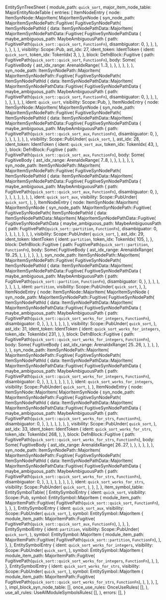EntitySynTreeSheet {
    module_path: `quick_sort`,
    major_item_node_table: MajorEntityNodeTable {
        entries: [
            ItemNodeEntry {
                node: ItemSynNode::MajorItem(
                    MajorItemSynNode {
                        syn_node_path: MajorItemSynNodePath::Fugitive(
                            FugitiveSynNodePath(
                                ItemSynNodePathId {
                                    data: ItemSynNodePathData::MajorItem(
                                        MajorItemSynNodePathData::Fugitive(
                                            FugitiveSynNodePathData {
                                                maybe_ambiguous_path: MaybeAmbiguousPath {
                                                    path: FugitivePath(`quick_sort::quick_sort`, `FunctionFn`),
                                                    disambiguator: 0,
                                                },
                                            },
                                        ),
                                    ),
                                },
                            ),
                        ),
                        visibility: Scope::Pub,
                        ast_idx: 27,
                        ident_token: IdentToken {
                            ident: `quick_sort`,
                            token_idx: TokenIdx(
                                3,
                            ),
                        },
                        block: DefnBlock::Fugitive {
                            path: FugitivePath(`quick_sort::quick_sort`, `FunctionFn`),
                            body: Some(
                                FugitiveBody {
                                    ast_idx_range: ArenaIdxRange(
                                        1..3,
                                    ),
                                },
                            ),
                        },
                    },
                ),
                syn_node_path: ItemSynNodePath::MajorItem(
                    MajorItemSynNodePath::Fugitive(
                        FugitiveSynNodePath(
                            ItemSynNodePathId {
                                data: ItemSynNodePathData::MajorItem(
                                    MajorItemSynNodePathData::Fugitive(
                                        FugitiveSynNodePathData {
                                            maybe_ambiguous_path: MaybeAmbiguousPath {
                                                path: FugitivePath(`quick_sort::quick_sort`, `FunctionFn`),
                                                disambiguator: 0,
                                            },
                                        },
                                    ),
                                ),
                            },
                        ),
                    ),
                ),
                ident: `quick_sort`,
                visibility: Scope::Pub,
            },
            ItemNodeEntry {
                node: ItemSynNode::MajorItem(
                    MajorItemSynNode {
                        syn_node_path: MajorItemSynNodePath::Fugitive(
                            FugitiveSynNodePath(
                                ItemSynNodePathId {
                                    data: ItemSynNodePathData::MajorItem(
                                        MajorItemSynNodePathData::Fugitive(
                                            FugitiveSynNodePathData {
                                                maybe_ambiguous_path: MaybeAmbiguousPath {
                                                    path: FugitivePath(`quick_sort::quick_sort_aux`, `FunctionFn`),
                                                    disambiguator: 0,
                                                },
                                            },
                                        ),
                                    ),
                                },
                            ),
                        ),
                        visibility: Scope::PubUnder(
                            `quick_sort`,
                        ),
                        ast_idx: 28,
                        ident_token: IdentToken {
                            ident: `quick_sort_aux`,
                            token_idx: TokenIdx(
                                43,
                            ),
                        },
                        block: DefnBlock::Fugitive {
                            path: FugitivePath(`quick_sort::quick_sort_aux`, `FunctionFn`),
                            body: Some(
                                FugitiveBody {
                                    ast_idx_range: ArenaIdxRange(
                                        7..8,
                                    ),
                                },
                            ),
                        },
                    },
                ),
                syn_node_path: ItemSynNodePath::MajorItem(
                    MajorItemSynNodePath::Fugitive(
                        FugitiveSynNodePath(
                            ItemSynNodePathId {
                                data: ItemSynNodePathData::MajorItem(
                                    MajorItemSynNodePathData::Fugitive(
                                        FugitiveSynNodePathData {
                                            maybe_ambiguous_path: MaybeAmbiguousPath {
                                                path: FugitivePath(`quick_sort::quick_sort_aux`, `FunctionFn`),
                                                disambiguator: 0,
                                            },
                                        },
                                    ),
                                ),
                            },
                        ),
                    ),
                ),
                ident: `quick_sort_aux`,
                visibility: Scope::PubUnder(
                    `quick_sort`,
                ),
            },
            ItemNodeEntry {
                node: ItemSynNode::MajorItem(
                    MajorItemSynNode {
                        syn_node_path: MajorItemSynNodePath::Fugitive(
                            FugitiveSynNodePath(
                                ItemSynNodePathId {
                                    data: ItemSynNodePathData::MajorItem(
                                        MajorItemSynNodePathData::Fugitive(
                                            FugitiveSynNodePathData {
                                                maybe_ambiguous_path: MaybeAmbiguousPath {
                                                    path: FugitivePath(`quick_sort::partition`, `FunctionFn`),
                                                    disambiguator: 0,
                                                },
                                            },
                                        ),
                                    ),
                                },
                            ),
                        ),
                        visibility: Scope::PubUnder(
                            `quick_sort`,
                        ),
                        ast_idx: 29,
                        ident_token: IdentToken {
                            ident: `partition`,
                            token_idx: TokenIdx(
                                105,
                            ),
                        },
                        block: DefnBlock::Fugitive {
                            path: FugitivePath(`quick_sort::partition`, `FunctionFn`),
                            body: Some(
                                FugitiveBody {
                                    ast_idx_range: ArenaIdxRange(
                                        19..25,
                                    ),
                                },
                            ),
                        },
                    },
                ),
                syn_node_path: ItemSynNodePath::MajorItem(
                    MajorItemSynNodePath::Fugitive(
                        FugitiveSynNodePath(
                            ItemSynNodePathId {
                                data: ItemSynNodePathData::MajorItem(
                                    MajorItemSynNodePathData::Fugitive(
                                        FugitiveSynNodePathData {
                                            maybe_ambiguous_path: MaybeAmbiguousPath {
                                                path: FugitivePath(`quick_sort::partition`, `FunctionFn`),
                                                disambiguator: 0,
                                            },
                                        },
                                    ),
                                ),
                            },
                        ),
                    ),
                ),
                ident: `partition`,
                visibility: Scope::PubUnder(
                    `quick_sort`,
                ),
            },
            ItemNodeEntry {
                node: ItemSynNode::MajorItem(
                    MajorItemSynNode {
                        syn_node_path: MajorItemSynNodePath::Fugitive(
                            FugitiveSynNodePath(
                                ItemSynNodePathId {
                                    data: ItemSynNodePathData::MajorItem(
                                        MajorItemSynNodePathData::Fugitive(
                                            FugitiveSynNodePathData {
                                                maybe_ambiguous_path: MaybeAmbiguousPath {
                                                    path: FugitivePath(`quick_sort::quick_sort_works_for_integers`, `FunctionFn`),
                                                    disambiguator: 0,
                                                },
                                            },
                                        ),
                                    ),
                                },
                            ),
                        ),
                        visibility: Scope::PubUnder(
                            `quick_sort`,
                        ),
                        ast_idx: 31,
                        ident_token: IdentToken {
                            ident: `quick_sort_works_for_integers`,
                            token_idx: TokenIdx(
                                231,
                            ),
                        },
                        block: DefnBlock::Fugitive {
                            path: FugitivePath(`quick_sort::quick_sort_works_for_integers`, `FunctionFn`),
                            body: Some(
                                FugitiveBody {
                                    ast_idx_range: ArenaIdxRange(
                                        25..26,
                                    ),
                                },
                            ),
                        },
                    },
                ),
                syn_node_path: ItemSynNodePath::MajorItem(
                    MajorItemSynNodePath::Fugitive(
                        FugitiveSynNodePath(
                            ItemSynNodePathId {
                                data: ItemSynNodePathData::MajorItem(
                                    MajorItemSynNodePathData::Fugitive(
                                        FugitiveSynNodePathData {
                                            maybe_ambiguous_path: MaybeAmbiguousPath {
                                                path: FugitivePath(`quick_sort::quick_sort_works_for_integers`, `FunctionFn`),
                                                disambiguator: 0,
                                            },
                                        },
                                    ),
                                ),
                            },
                        ),
                    ),
                ),
                ident: `quick_sort_works_for_integers`,
                visibility: Scope::PubUnder(
                    `quick_sort`,
                ),
            },
            ItemNodeEntry {
                node: ItemSynNode::MajorItem(
                    MajorItemSynNode {
                        syn_node_path: MajorItemSynNodePath::Fugitive(
                            FugitiveSynNodePath(
                                ItemSynNodePathId {
                                    data: ItemSynNodePathData::MajorItem(
                                        MajorItemSynNodePathData::Fugitive(
                                            FugitiveSynNodePathData {
                                                maybe_ambiguous_path: MaybeAmbiguousPath {
                                                    path: FugitivePath(`quick_sort::quick_sort_works_for_strs`, `FunctionFn`),
                                                    disambiguator: 0,
                                                },
                                            },
                                        ),
                                    ),
                                },
                            ),
                        ),
                        visibility: Scope::PubUnder(
                            `quick_sort`,
                        ),
                        ast_idx: 33,
                        ident_token: IdentToken {
                            ident: `quick_sort_works_for_strs`,
                            token_idx: TokenIdx(
                                268,
                            ),
                        },
                        block: DefnBlock::Fugitive {
                            path: FugitivePath(`quick_sort::quick_sort_works_for_strs`, `FunctionFn`),
                            body: Some(
                                FugitiveBody {
                                    ast_idx_range: ArenaIdxRange(
                                        26..27,
                                    ),
                                },
                            ),
                        },
                    },
                ),
                syn_node_path: ItemSynNodePath::MajorItem(
                    MajorItemSynNodePath::Fugitive(
                        FugitiveSynNodePath(
                            ItemSynNodePathId {
                                data: ItemSynNodePathData::MajorItem(
                                    MajorItemSynNodePathData::Fugitive(
                                        FugitiveSynNodePathData {
                                            maybe_ambiguous_path: MaybeAmbiguousPath {
                                                path: FugitivePath(`quick_sort::quick_sort_works_for_strs`, `FunctionFn`),
                                                disambiguator: 0,
                                            },
                                        },
                                    ),
                                ),
                            },
                        ),
                    ),
                ),
                ident: `quick_sort_works_for_strs`,
                visibility: Scope::PubUnder(
                    `quick_sort`,
                ),
            },
        ],
    },
    item_symbol_table: EntitySymbolTable(
        [
            EntitySymbolEntry {
                ident: `quick_sort`,
                visibility: Scope::Pub,
                symbol: EntitySymbol::MajorItem {
                    module_item_path: MajorItemPath::Fugitive(
                        FugitivePath(`quick_sort::quick_sort`, `FunctionFn`),
                    ),
                },
            },
            EntitySymbolEntry {
                ident: `quick_sort_aux`,
                visibility: Scope::PubUnder(
                    `quick_sort`,
                ),
                symbol: EntitySymbol::MajorItem {
                    module_item_path: MajorItemPath::Fugitive(
                        FugitivePath(`quick_sort::quick_sort_aux`, `FunctionFn`),
                    ),
                },
            },
            EntitySymbolEntry {
                ident: `partition`,
                visibility: Scope::PubUnder(
                    `quick_sort`,
                ),
                symbol: EntitySymbol::MajorItem {
                    module_item_path: MajorItemPath::Fugitive(
                        FugitivePath(`quick_sort::partition`, `FunctionFn`),
                    ),
                },
            },
            EntitySymbolEntry {
                ident: `quick_sort_works_for_integers`,
                visibility: Scope::PubUnder(
                    `quick_sort`,
                ),
                symbol: EntitySymbol::MajorItem {
                    module_item_path: MajorItemPath::Fugitive(
                        FugitivePath(`quick_sort::quick_sort_works_for_integers`, `FunctionFn`),
                    ),
                },
            },
            EntitySymbolEntry {
                ident: `quick_sort_works_for_strs`,
                visibility: Scope::PubUnder(
                    `quick_sort`,
                ),
                symbol: EntitySymbol::MajorItem {
                    module_item_path: MajorItemPath::Fugitive(
                        FugitivePath(`quick_sort::quick_sort_works_for_strs`, `FunctionFn`),
                    ),
                },
            },
        ],
    ),
    impl_block_syn_node_table: [],
    once_use_rules: OnceUseRules(
        [],
    ),
    use_all_rules: UseAllModuleSymbolsRules(
        [],
    ),
    errors: [],
}